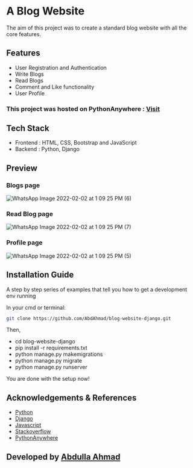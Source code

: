 # A Blog Website

The aim of this project was to create a standard blog website with all the core features.

## Features
* User Registration and Authentication
* Write Blogs
* Read Blogs
* Comment and Like functionality
* User Profile

### This project was hosted on PythonAnywhere : [Visit](https://abdulla8.pythonanywhere.com/)

## Tech Stack
* Frontend : HTML, CSS, Bootstrap and JavaScript
* Backend : Python, Django

## Preview

### Blogs page
![WhatsApp Image 2022-02-02 at 1 09 25 PM (6)](https://user-images.githubusercontent.com/49855656/152631154-2abdf2d4-a47a-4862-8061-d2a35aceea40.jpeg)

### Read Blog page
![WhatsApp Image 2022-02-02 at 1 09 25 PM (7)](https://user-images.githubusercontent.com/49855656/152631161-ad42ab01-20de-444e-a4c0-7af36b5579cd.jpeg)

### Profile page
![WhatsApp Image 2022-02-02 at 1 09 25 PM (5)](https://user-images.githubusercontent.com/49855656/152631162-0d4cf5d8-966c-408b-b9ef-7c5bbf0b3175.jpeg)

## Installation Guide
A step by step series of examples that tell you how to get a development env running

In your cmd or terminal:

```bash
git clone https://github.com/AbdAhmad/blog-website-django.git
```

Then,
* cd blog-website-django
* pip install -r requirements.txt
* python manage.py makemigrations
* python manage.py migrate
* python manage.py runserver

You are done with the setup now!

## Acknowledgements & References
* [Python](https://docs.python.org/3/)
* [Django](https://docs.djangoproject.com/en/3.2/)
* [Javascript](https://developer.mozilla.org/en-US/docs/Web/JavaScript)
* [Stackoverflow](https://stackoverflow.com/)
* [PythonAnywhere](https://www.pythonanywhere.com/)

## Developed by [Abdulla Ahmad](https://github.com/AbdAhmad)
